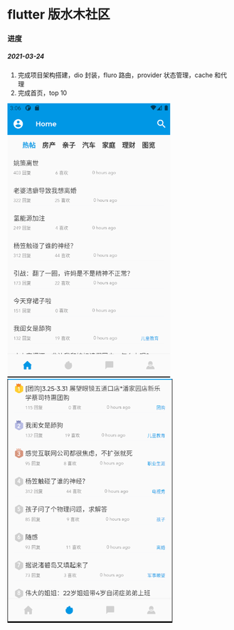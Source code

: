# flutter 版水木社区

### 进度

##### 2021-03-24

1. 完成项目架构搭建，dio 封装，fluro 路由，provider 状态管理，cache 和代理
2. 完成首页，top 10

![](https://github.com/dirkhe1051931999/flutter_shuimushequ/blob/main/doc/home.png)
![](https://github.com/dirkhe1051931999/flutter_shuimushequ/blob/main/doc/top10.png)
